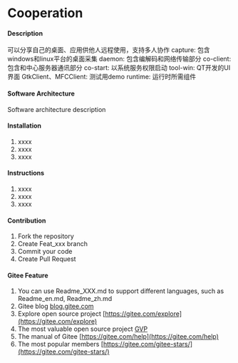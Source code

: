 # Cooperation

#### Description
可以分享自己的桌面、应用供他人远程使用，支持多人协作
capture: 包含windows和linux平台的桌面采集
daemon: 包含编解码和网络传输部分
co-client: 包含和中心服务器通讯部分
co-start: 以系统服务权限启动
tool-win: QT开发的UI界面
GtkClient、MFCClient: 测试用demo
runtime: 运行时所需组件

#### Software Architecture
Software architecture description

#### Installation

1. xxxx
2. xxxx
3. xxxx

#### Instructions

1. xxxx
2. xxxx
3. xxxx

#### Contribution

1. Fork the repository
2. Create Feat_xxx branch
3. Commit your code
4. Create Pull Request


#### Gitee Feature

1. You can use Readme\_XXX.md to support different languages, such as Readme\_en.md, Readme\_zh.md
2. Gitee blog [blog.gitee.com](https://blog.gitee.com)
3. Explore open source project [https://gitee.com/explore](https://gitee.com/explore)
4. The most valuable open source project [GVP](https://gitee.com/gvp)
5. The manual of Gitee [https://gitee.com/help](https://gitee.com/help)
6. The most popular members  [https://gitee.com/gitee-stars/](https://gitee.com/gitee-stars/)

